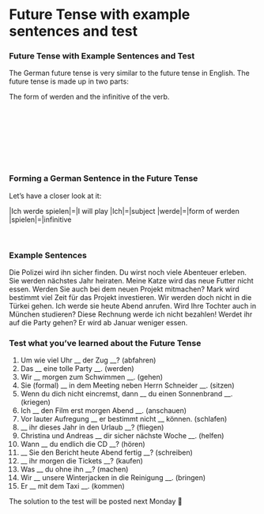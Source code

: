 # Future Tense with example sentences and test

[](http://www.jabbalab.com/blog/wp-content/uploads/2012/02/German-Future-Tense.jpg)

### Future Tense with Example Sentences and Test

The German future tense is very similar to the future tense in English. The future tense is made up in two parts:

The form of werden and the infinitive of the verb.

 

 

 

 

### Forming a German Sentence in the Future Tense

Let’s have a closer look at it:

|Ich werde spielen|=|I will play
|Ich|=|subject
|werde|=|form of werden
|spielen|=|infinitive

 

### Example Sentences

Die Polizei wird ihn sicher finden.
Du wirst noch viele Abenteuer erleben.
Sie werden nächstes Jahr heiraten.
Meine Katze wird das neue Futter nicht essen.
Werden Sie auch bei dem neuen Projekt mitmachen?
Mark wird bestimmt viel Zeit für das Projekt investieren.
Wir werden doch nicht in die Türkei gehen.
Ich werde sie heute Abend anrufen.
Wird Ihre Tochter auch in München studieren?
Diese Rechnung werde ich nicht bezahlen!
Werdet ihr auf die Party gehen?
Er wird ab Januar weniger essen.

### Test what you’ve learned about the Future Tense

1. Um wie viel Uhr __ der Zug __? (abfahren)
2. Das __ eine tolle Party __. (werden)
3. Wir __ morgen zum Schwimmen __. (gehen)
4. Sie (formal) __ in dem Meeting neben Herrn Schneider __. (sitzen)
5. Wenn du dich nicht eincremst, dann __ du einen Sonnenbrand __. (kriegen)
6. Ich __ den Film erst morgen Abend __. (anschauen)
7. Vor lauter Aufregung __ er bestimmt nicht __ können. (schlafen)
8. __ ihr dieses Jahr in den Urlaub __? (fliegen)
9. Christina und Andreas __ dir sicher nächste Woche __. (helfen)
10. Wann __ du endlich die CD __? (hören)
11. __ Sie den Bericht heute Abend fertig __? (schreiben)
12. __ ihr morgen die Tickets __? (kaufen)
13. Was __ du ohne ihn __? (machen)
14. Wir __ unsere Winterjacken in die Reinigung __. (bringen)
15. Er __ mit dem Taxi __. (kommen)

The solution to the test will be posted next Monday 🙂

